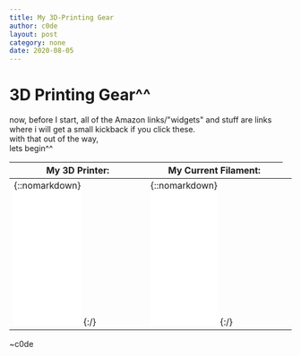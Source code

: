 ```yaml
---
title: My 3D-Printing Gear
author: c0de
layout: post
category: none
date: 2020-08-05
---
```

# 3D Printing Gear^^
now, before I start, all of the Amazon links/"widgets" and stuff are links where i will get a small kickback if you click these.  
with that out of the way,  
lets begin^^  
  
|My 3D Printer:|My Current Filament:|
|--------------|--------------------|
|{::nomarkdown} <iframe style="width:120px;height:240px;" marginwidth="0" marginheight="0" scrolling="no" frameborder="0" src="//ws-eu.amazon-adsystem.com/widgets/q?ServiceVersion=20070822&OneJS=1&Operation=GetAdHtml&MarketPlace=DE&source=ac&ref=tf_til&ad_type=product_link&tracking_id=c0de00-21&marketplace=amazon&region=DE&placement=B07PMH3RNC&asins=B07PMH3RNC&linkId=f67bed5abd7592720ed017ed92280531&show_border=true&link_opens_in_new_window=true&price_color=333333&title_color=0066c0&bg_color=ffffff">
    </iframe> {:/}|{::nomarkdown} <iframe style="width:120px;height:240px;" marginwidth="0" marginheight="0" scrolling="no" frameborder="0" src="//ws-eu.amazon-adsystem.com/widgets/q?ServiceVersion=20070822&OneJS=1&Operation=GetAdHtml&MarketPlace=DE&source=ac&ref=tf_til&ad_type=product_link&tracking_id=c0de00-21&marketplace=amazon&region=DE&placement=B071DM81ZK&asins=B071DM81ZK&linkId=acfd9324ffc2a4ed7babbfec3cb6d447&show_border=true&link_opens_in_new_window=true&price_color=333333&title_color=0066c0&bg_color=ffffff">
    </iframe> {:/}|

  
~c0de